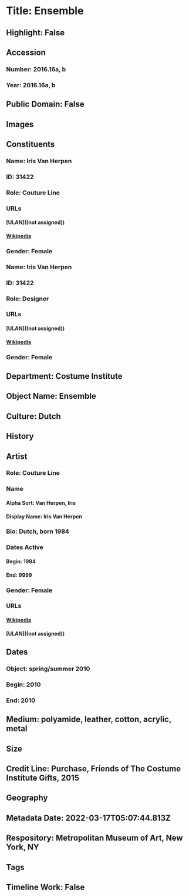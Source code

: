 # Title: Ensemble
## Highlight: False
## Accession
### Number: 2016.16a, b
### Year: 2016.16a, b
## Public Domain: False
## Images
## Constituents
### Name: Iris Van Herpen
### ID: 31422
### Role: Couture Line
### URLs
#### [ULAN]((not assigned))
#### [Wikipedia](https://www.wikidata.org/wiki/Q2556675)
### Gender: Female
### Name: Iris Van Herpen
### ID: 31422
### Role: Designer
### URLs
#### [ULAN]((not assigned))
#### [Wikipedia](https://www.wikidata.org/wiki/Q2556675)
### Gender: Female
## Department: Costume Institute
## Object Name: Ensemble
## Culture: Dutch
## History
## Artist
### Role: Couture Line
### Name
#### Alpha Sort: Van Herpen, Iris
#### Display Name: Iris Van Herpen
### Bio: Dutch, born 1984
### Dates Active
#### Begin: 1984
#### End: 9999
### Gender: Female
### URLs
#### [Wikipedia](https://www.wikidata.org/wiki/Q2556675)
#### [ULAN]((not assigned))
## Dates
### Object: spring/summer 2010
### Begin: 2010
### End: 2010
## Medium: polyamide, leather, cotton, acrylic, metal
## Size
## Credit Line: Purchase, Friends of The Costume Institute Gifts, 2015
## Geography
## Metadata Date: 2022-03-17T05:07:44.813Z
## Respository: Metropolitan Museum of Art, New York, NY
## Tags
## Timeline Work: False